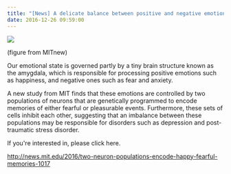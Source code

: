 ```yaml
---
title: "[News] A delicate balance between positive and negative emotion"
date: 2016-12-26 09:59:00
---
```


![](https://news.mit.edu/sites/default/files/styles/news_article__image_gallery/public/images/201610/MIT-emo-balance_0.jpg?itok=BoC1Y85I#50)

(figure from MITnew)

Our emotional state is governed partly by a tiny brain structure known as the amygdala, which is responsible for processing positive emotions such as happiness, and negative ones such as fear and anxiety.

A new study from MIT finds that these emotions are controlled by two populations of neurons that are genetically programmed to encode memories of either fearful or pleasurable events. Furthermore, these sets of cells inhibit each other, suggesting that an imbalance between these populations may be responsible for disorders such as depression and post-traumatic stress disorder.

If you're interested in, please click here.

<http://news.mit.edu/2016/two-neuron-populations-encode-happy-fearful-memories-1017>


